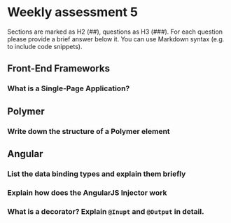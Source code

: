 # Weekly assessment 5

Sections are marked as H2 (##), questions as H3 (###). For each question please provide a brief answer below it. You can use Markdown syntax (e.g. to include code snippets).

## Front-End Frameworks

### What is a Single-Page Application?

## Polymer

### Write down the structure of a Polymer element

## Angular

### List the data binding types and explain them briefly

### Explain how does the AngularJS Injector work

### What is a decorator? Explain `@Inupt` and `@Output` in detail.

